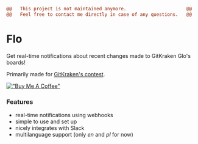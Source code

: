 ```diff
@@   This project is not maintained anymore.                      @@
@@   Feel free to contact me directly in case of any questions.   @@
```

# Flo

Get real-time notifications about recent changes made to GitKraken Glo's boards! 

Primarily made for [GitKraken's contest](https://www.gitkraken.com/glo-api-contest).

[!["Buy Me A Coffee"](https://www.buymeacoffee.com/assets/img/custom_images/orange_img.png)](https://www.buymeacoffee.com/sszczep)

### Features
- real-time notifications using webhooks
- simple to use and set up
- nicely integrates with Slack
- multilanguage support (only *en* and *pl* for now)
